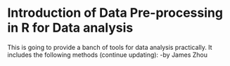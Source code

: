 # Introduction of Data Pre-processing in R for Data analysis

This is going to provide a banch of tools for data analysis practically. It includes the following methods (continue updating):
-by James Zhou

